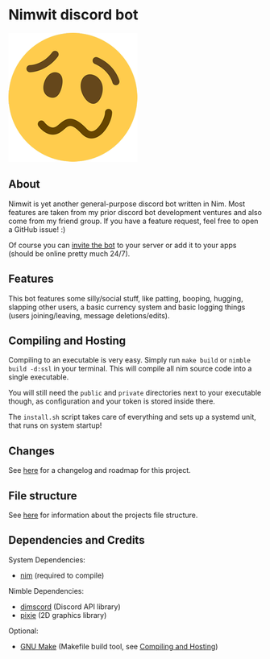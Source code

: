 # Nimwit discord bot

![Nimwit logo](.github/nimwit.png)

## About

Nimwit is yet another general-purpose discord bot written in Nim. Most features are taken from my
prior discord bot development ventures and also come from my friend group. If you have a feature
request, feel free to open a GitHub issue! :)

Of course you can [invite the bot](https://discord.com/oauth2/authorize?client_id=1056828609265926145)
to your server or add it to your apps (should be online pretty much 24/7).

## Features

This bot features some silly/social stuff, like patting, booping, hugging, slapping other users,
a basic currency system and basic logging things (users joining/leaving, message deletions/edits).

## Compiling and Hosting

Compiling to an executable is very easy. Simply run `make build` or `nimble build -d:ssl` in your
terminal. This will compile all nim source code into a single executable.

You will still need the `public` and `private` directories next to your executable though, as
configuration and your token is stored inside there.

The `install.sh` script takes care of everything and sets up a systemd unit, that runs on system
startup!

## Changes

See [here](docs/Changes.md) for a changelog and roadmap for this project.

## File structure

See [here](docs/FileStructure.md) for information about the projects file structure.

## Dependencies and Credits

System Dependencies:

* [nim](https://nim-lang.org/) (required to compile)

Nimble Dependencies:

* [dimscord](https://nimble.directory/pkg/dimscord) (Discord API library)
* [pixie](https://nimble.directory/pkg/pixie) (2D graphics library)

Optional:

* [GNU Make](https://www.gnu.org/software/make/) (Makefile build tool, see
[Compiling and Hosting](#Compiling-and-Hosting))
